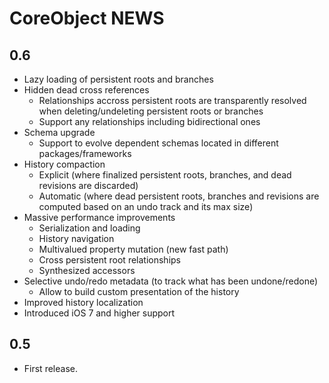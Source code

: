 CoreObject NEWS
===============

0.6
---

- Lazy loading of persistent roots and branches
- Hidden dead cross references
    - Relationships accross persistent roots are transparently resolved when deleting/undeleting persistent roots or branches
    - Support any relationships including bidirectional ones
- Schema upgrade
    - Support to evolve dependent schemas located in different packages/frameworks
- History compaction
    - Explicit (where finalized persistent roots, branches, and dead revisions are discarded)
    - Automatic (where dead persistent roots, branches and revisions are computed based on an undo track and its max size)
- Massive performance improvements
    - Serialization and loading
    - History navigation
    - Multivalued property mutation (new fast path)
    - Cross persistent root relationships
    - Synthesized accessors
- Selective undo/redo metadata (to track what has been undone/redone)
    - Allow to build custom presentation of the history
- Improved history localization
- Introduced iOS 7 and higher support


0.5
---

- First release.
